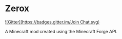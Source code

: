Zerox
=========
[![Gitter](https://badges.gitter.im/Join Chat.svg)](https://gitter.im/russjr08/Zerox?utm_source=badge&utm_medium=badge&utm_campaign=pr-badge&utm_content=badge)

A Minecraft mod created using the Minecraft Forge API.